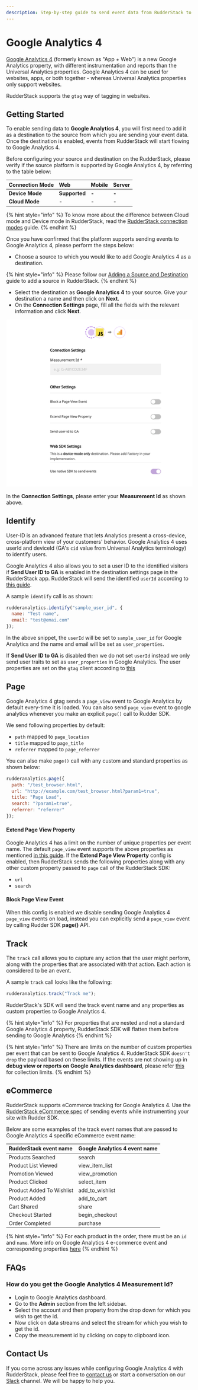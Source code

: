 ```yaml
---
description: Step-by-step guide to send event data from RudderStack to Google Analytics 4.
---
```


# Google Analytics 4

[Google Analytics 4](https://analytics.google.com/) \(formerly known as "App + Web"\) is a new Google Analytics property, with different instrumentation and reports than the Universal Analytics properties. Google Analytics 4 can be used for websites, apps, or both together - whereas Universal Analytics properties only support websites.

RudderStack supports the `gtag` way of tagging in websites.

## Getting Started

To enable sending data to **Google Analytics 4**, you will first need to add it as a destination to the source from which you are sending your event data. Once the destination is enabled, events from RudderStack will start flowing to Google Analytics 4.

Before configuring your source and destination on the RudderStack, please verify if the source platform is supported by Google Analytics 4, by referring to the table below:

| **Connection Mode** | Web | Mobile | Server |
| :--- | :--- | :--- | :--- |
| **Device Mode** | **Supported** | **-** | **-** |
| **Cloud Mode** | **-** | **-** | **-** |

{% hint style="info" %}
To know more about the difference between Cloud mode and Device mode in RudderStack, read the [RudderStack connection modes](https://docs.rudderstack.com/get-started/rudderstack-connection-modes) guide.
{% endhint %}

Once you have confirmed that the platform supports sending events to Google Analytics 4, please perform the steps below:

* Choose a source to which you would like to add Google Analytics 4 as a destination.

{% hint style="info" %}
Please follow our [Adding a Source and Destination](https://docs.rudderstack.com/how-to-guides/adding-source-and-destination-rudderstack) guide to add a source in RudderStack.
{% endhint %}

* Select the destination as **Google Analytics 4** to your source. Give your destination a name and then click on **Next**.
* On the **Connection Settings** page, fill all the fields with the relevant information and click **Next**.

![Google Analytics 4 Connection Settings in RudderStack](../.gitbook/assets/ga4.png)

In the **Connection Settings**, please enter your **Measurement Id** as shown above.

## Identify

User-ID is an advanced feature that lets Analytics present a cross-device, cross-platform view of your customers' behavior. Google Analytics 4 uses userId and deviceId \(GA's `cid` value from Universal Analytics terminology\) to identify users.

Google Analytics 4 also allows you to set a user ID to the identified visitors if **Send User ID to GA** is enabled in the destination settings page in the RudderStack app. RudderStack will send the identified `userId` according to [this guide](https://developers.google.com/analytics/devguides/collection/ga4/cookies-user-id#set_user_id).

A sample `identify` call is as shown:

```javascript
rudderanalytics.identify("sample_user_id", {
  name: "Test name",
  email: "test@emai.com"
});
```

In the above snippet, the `userId` will be set to `sample_user_id` for Google Analytics and the name and email will be set as `user_properties`.

If **Send User ID to GA** is disabled then we do not set `userId` instead we only send user traits to set as `user_properties` in Google Analytics. The user properties are set on the `gtag` client according to [this](https://developers.google.com/analytics/devguides/collection/ga4/user-properties)

## Page

Google Analytics 4 gtag sends a `page_view` event to Google Analytics by default every-time it is loaded. You can also send `page_view` event to google analytics whenever you make an explicit `page()` call to Rudder SDK.

We send following properties by default:

* `path` mapped to `page_location`
* `title` mapped to `page_title`
* `referrer` mapped to `page_referrer`

You can also make `page()` call with any custom and standard properties as shown below:

```javascript
rudderanalytics.page({
  path: "/test_browser.html",
  url: "http://example.com/test_browser.html?param1=true",
  title: "Page Load",
  search: "?param1=true",
  referrer: "referrer"
});
```

#### Extend Page View Property

Google Analytics 4 has a limit on the number of unique properties per event name. The default `page_view` event supports the above properties as mentioned [in this guide](https://support.google.com/analytics/answer/9234069?hl=en&ref_topic=6317484). If the **Extend Page View Property** config is enabled, then RudderStack sends the following properties along with any other custom property passed to `page` call of the RudderStack SDK:

* `url`
* `search`

#### Block Page View Event

When this config is enabled we disable sending Google Analytics 4 `page_view` events on load, instead you can explicitly send a `page_view` event by calling Rudder SDK **page\(\)** API.

## Track

The `track` call allows you to capture any action that the user might perform, along with the properties that are associated with that action. Each action is considered to be an event.

A sample `track` call looks like the following:

```javascript
rudderanalytics.track("Track me");
```

RudderStack's SDK will send the track event name and any properties as custom properties to Google Analytics 4.

{% hint style="info" %}
For properties that are nested and not a standard Google Analytics 4 property, RudderStack SDK will flatten them before sending to Google Analytics
{% endhint %}

{% hint style="info" %}
There are limits on the number of custom properties per event that can be sent to Google Analytics 4. RudderStack SDK `doesn't drop` the payload based on these limits. If the events are not showing up in **debug view or reports on Google Analytics dashboard**, please refer [this](https://support.google.com/analytics/answer/9237506?hl=en) for collection limits.
{% endhint %}

## eCommerce

RudderStack supports eCommerce tracking for Google Analytics 4. Use the [RudderStack eCommerce spec](https://docs.rudderstack.com/rudderstack-api-spec/rudderstack-ecommerce-events-specification) of sending events while instrumenting your site with Rudder SDK.

Below are some examples of the track event names that are passed to Google Analytics 4 specific eCommerce event name:

| RudderStack event name | Google Analytics 4 event name |
| :--- | :--- |
| Products Searched | search |
| Product List Viewed | view\_item\_list |
| Promotion Viewed | view\_promotion |
| Product Clicked | select\_item |
| Product Added To Wishlist | add\_to\_wishlist |
| Product Added | add\_to\_cart |
| Cart Shared | share |
| Checkout Started | begin\_checkout |
| Order Completed | purchase |

{% hint style="info" %}
For each product in the order, there must be an `id` and `name`. More info on Google Analytics 4 e-commerce event and corresponding properties [here](https://developers.google.com/gtagjs/reference/ga4-events#view_item_list)
{% endhint %}

## FAQs

### **How do you get the Google Analytics 4 Measurement Id?**

* Login to Google Analytics dashboard.
* Go to the **Admin** section from the left sidebar.
* Select the account and then property from the drop down for which you wish to get the id.
* Now click on data streams and select the stream for which you wish to get the id.
* Copy the measurement id by clicking on copy to clipboard icon.

## Contact Us

If you come across any issues while configuring Google Analytics 4 with RudderStack, please feel free to [contact us](mailto:%20docs@rudderstack.com) or start a conversation on our [Slack](https://resources.rudderstack.com/join-rudderstack-slack) channel. We will be happy to help you.

